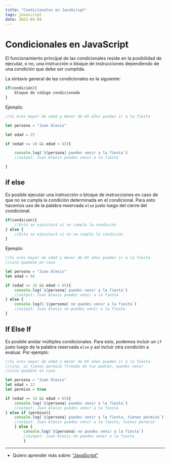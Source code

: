 ```yaml
---
title: "Condicionales en JavaScript"
tags: javascript
date: 2021-05-09
---
```


# Condicionales en JavaScript

El funcionamiento principal de las condicionales reside en la posibilidad de ejecutar, o no, una instrucción o bloque de instrucciones dependiendo de una condición que debe ser cumplida.

La sintaxis general de las condicionales es la siguiente:

````js
if(condición){
	bloque de código condicionado
}
````

Ejemplo:

````js
//Si eres mayor de edad y menor de 65 años puedes ir a la fiesta

let persona = "Juan Alexis"

let edad = 25

if (edad >= 18 && edad < 65){

	console.log(`${persona} puedes venir a la fiesta`)
	//output: Juan Alexis puedes venir a la fiesta

}
````

## if else
Es posible ejecutar una instrucción o bloque de instrucciones en caso de que no se cumpla la condición determinada en el condicional. Para esto hacemos uso de la palabra reservada `else` justo luego del cierre del condicional.

````js
if(condicion){
	//Esto se ejecutará si se cumple la condición
} else {
	//Esto se ejecutará si no se cumple la condición
}
````

Ejemplo:

````js
//Si eres mayor de edad y menor de 65 años puedes ir a la fiesta
//sino quedate en casa

let persona = "Juan Alexis"
let edad = 66

if (edad >= 18 && edad < 65){
	console.log(`${persona} puedes venir a la fiesta`)
	//output: Juan Alexis puedes venir a la fiesta
} else {
	console.log(\`${persona} no puedes venir a la fiesta`)
	//output: Juan Alexis no puedes venir a la fiesta
}
````

## If Else If
Es posible anidar múltiples condicionales. Para esto, podemos incluir un `if` justo luego de la palabra reservada `else` y así incluir otra condición a evaluar. Por ejemplo:

````js
//Si eres mayor de edad y menor de 65 años puedes ir a la fiesta
//sino, si tienes permiso firmado de tus padres, puedes venir
//sino quedate en casa

let persona = "Juan Alexis"
let edad = 12
let permiso = true

if (edad >= 18 && edad < 65){
	console.log(`${persona} puedes venir a la fiesta`)
	//output: Juan Alexis puedes venir a la fiesta
} else if (permiso){
	console.log(`${persona} puedes venir a la fiesta, tienes permiso`)
	//output: Juan Alexis puedes venir a la fiesta, tienes permiso
	} else {
		console.log(`${persona} no puedes venir a la fiesta`)
		//output: Juan Alexis no puedes venir a la fiesta
		}
````

***

- Quiero aprender más sobre: ["JavaScript"](../00/javascript)
